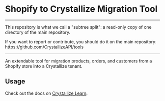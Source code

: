 # Shopify to Crystallize Migration Tool

---

This repository is what we call a "subtree split": a read-only copy of one
directory of the main repository.

If you want to report or contribute, you should do it on the main repository:
https://github.com/CrystallizeAPI/tools

---

An extendable tool for migration products, orders, and customers from a Shopify
store into a Crystallize tenant.

## Usage

Check out the docs on
[Crystallize Learn](https://crystallize.com/learn/open-source/migration/shopify-migration-script).
